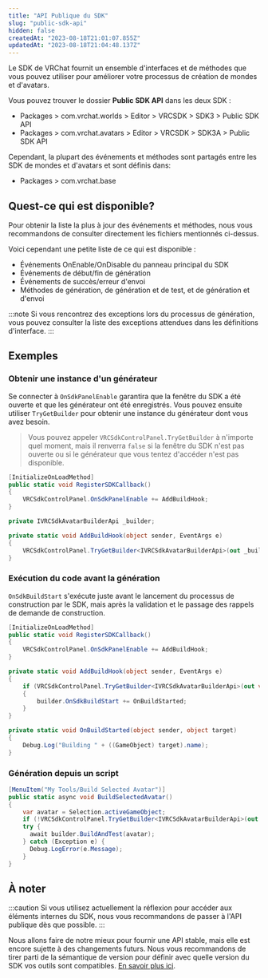 ```yaml
---
title: "API Publique du SDK"
slug: "public-sdk-api"
hidden: false
createdAt: "2023-08-18T21:01:07.855Z"
updatedAt: "2023-08-18T21:04:48.137Z"
---
```


Le SDK de VRChat fournit un ensemble d'interfaces et de méthodes que vous pouvez utiliser pour améliorer votre processus de création de mondes et d'avatars.

Vous pouvez trouver le dossier **Public SDK API** dans les deux SDK :

- Packages > com.vrchat.worlds > Editor > VRCSDK > SDK3 > Public SDK API
- Packages > com.vrchat.avatars > Editor > VRCSDK > SDK3A > Public SDK API

Cependant, la plupart des événements et méthodes sont partagés entre les SDK de mondes et d'avatars et sont définis dans:

- Packages > com.vrchat.base

## Quest-ce qui est disponible?

Pour obtenir la liste la plus à jour des événements et méthodes, nous vous recommandons de consulter directement les fichiers mentionnés ci-dessus.

Voici cependant une petite liste de ce qui est disponible :

- Événements OnEnable/OnDisable du panneau principal du SDK
- Événements de début/fin de génération
- Événements de succès/erreur d'envoi
- Méthodes de génération, de génération et de test, et de génération et d'envoi

:::note
Si vous rencontrez des exceptions lors du processus de génération, vous pouvez consulter la liste des exceptions attendues dans les définitions d'interface.
:::

## Exemples

### Obtenir une instance d'un générateur

Se connecter à `OnSdkPanelEnable` garantira que la fenêtre du SDK a été ouverte et que les générateur ont été enregistrés. Vous pouvez ensuite utiliser `TryGetBuilder` pour obtenir une instance du générateur dont vous avez besoin.

> Vous pouvez appeler `VRCSdkControlPanel.TryGetBuilder` à n'importe quel moment, mais il renverra `false` si la fenêtre du SDK n'est pas ouverte ou si le générateur que vous tentez d'accéder n'est pas disponible.

```cs
[InitializeOnLoadMethod]
public static void RegisterSDKCallback()
{
    VRCSdkControlPanel.OnSdkPanelEnable += AddBuildHook;
}

private IVRCSdkAvatarBuilderApi _builder;

private static void AddBuildHook(object sender, EventArgs e)
{
    VRCSdkControlPanel.TryGetBuilder<IVRCSdkAvatarBuilderApi>(out _builder);
}
```

### Exécution du code avant la génération

`OnSdkBuildStart` s'exécute juste avant le lancement du processus de construction par le SDK, mais après la validation et le passage des rappels de demande de construction.

```cs
[InitializeOnLoadMethod]
public static void RegisterSDKCallback()
{
    VRCSdkControlPanel.OnSdkPanelEnable += AddBuildHook;
}

private static void AddBuildHook(object sender, EventArgs e)
{
    if (VRCSdkControlPanel.TryGetBuilder<IVRCSdkAvatarBuilderApi>(out var builder))
    {
        builder.OnSdkBuildStart += OnBuildStarted;
    }
}

private static void OnBuildStarted(object sender, object target)
{
    Debug.Log("Building " + ((GameObject) target).name);
}
```

### Génération depuis un script

```cs
[MenuItem("My Tools/Build Selected Avatar")]
public static async void BuildSelectedAvatar()
{
    var avatar = Selection.activeGameObject;
    if (!VRCSdkControlPanel.TryGetBuilder<IVRCSdkAvatarBuilderApi>(out var builder)) return;
    try {
      await builder.BuildAndTest(avatar);
    } catch (Exception e) {
      Debug.LogError(e.Message);
    }
}
```

## À noter

:::caution
Si vous utilisez actuellement la réflexion pour accéder aux éléments internes du SDK, nous vous recommandons de passer à l'API publique dès que possible.
:::

Nous allons faire de notre mieux pour fournir une API stable, mais elle est encore sujette à des changements futurs. Nous vous recommandons de tirer parti de la sémantique de version pour définir avec quelle version du SDK vos outils sont compatibles. [En savoir plus ici](https://vcc.docs.vrchat.com/vpm/packages/#versions-and-ranges).